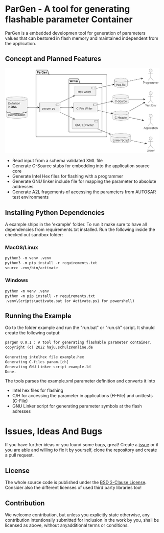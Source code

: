 # ParGen - A tool for generating flashable parameter Container

ParGen is a embedded developmen tool for generation of parameters values that
can bestored in flash memory and maintained independent from the application.

## Concept and Planned Features

![Concept](./Concept.png)


* Read input from a schema validated XML file
* Generate C-Source stubs for embedding into the application source core
* Generate Intel Hex files for flashing with a programmer
* Generate GNU linker include file for mapping the parameter to absolute addresses
* Generate A2L fragements of accessing the parameters from AUTOSAR test environments

## Installing Python Dependencies

A example ships in the 'example' folder. To run it make sure to have
all dependencies from requirements.txt installed. Run the following inside the
checked out sandbox folder:

### MacOS/Linux

    python3 -m venv .venv
    python3 -m pip install -r requirements.txt
    source .env/bin/activate

### Windows

    python -m venv .venv
    python -m pip install -r requirements.txt
    .venv\Scripts\activate.bat (or Activate.ps1 for powershell)

## Running the Example

Go to the folder example and run the "run.bat" or "run.sh" script. It should create
the following output:

    pargen 0.0.1 : A tool for generating flashable parameter container.
    copyright (c) 2022 haju.schulz@online.de

    Generating intelhex file example.hex
    Generating C-files param.[ch]
    Generating GNU Linker script example.ld
    Done.

The tools parses the example.xml parameter definition and converts it into

* Intel hex files for flashing
* C/H for accessing the parameter in applications (H-File) and unittests (C-File)
* GNU Linker script for generating parameter symbols at the flash adresses

# Issues, Ideas And Bugs

If you have further ideas or you found some bugs, great! Create a [issue](https://github.com/issues) or if you are able and willing to fix it by yourself, clone the repository and create a pull request.

## License

The whole source code is published under the [BSD 3-Clause License](https://opensource.org/licenses/BSD-3-Clause/).
Consider also the different licenses of used third party libraries too!

## Contribution

We welcome contribution, but unless you explicitly state otherwise, any contribution intentionally submitted for inclusion in the work by you, shall be licensed as above, without anyadditional terms or conditions.